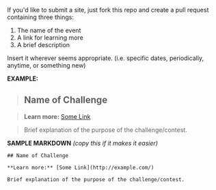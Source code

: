 If you'd like to submit a site, just fork this repo and create a pull request containing three things:

1. The name of the event
2. A link for learning more
3. A brief description

Insert it wherever seems appropriate. (i.e. specific dates, periodically, anytime, or something new)

**EXAMPLE:**

> ## Name of Challenge

> **Learn more:** [Some Link](http://example.com/)

> Brief explanation of the purpose of the challenge/contest.

**SAMPLE MARKDOWN** *(copy this if it makes it easier)*

```
## Name of Challenge

**Learn more:** [Some Link](http://example.com/)

Brief explanation of the purpose of the challenge/contest.
```
